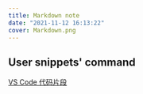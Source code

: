 ```yaml
---
title: Markdown note
date: "2021-11-12 16:13:22"
cover: Markdown.png
---
```


## User snippets' command

[VS Code 代码片段](https://chinese.freecodecamp.org/news/definitive-guide-to-snippets-visual-studio-code/)

